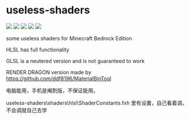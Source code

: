 # useless-shaders
![](https://img.shields.io/github/languages/code-size/OEOTYAN/useless-shaders?style=for-the-badge)
![](https://img.shields.io/github/languages/top/OEOTYAN/useless-shaders?style=for-the-badge)
![](https://img.shields.io/github/license/OEOTYAN/useless-shaders?style=for-the-badge)
![](https://img.shields.io/github/downloads/OEOTYAN/useless-shaders/total?style=for-the-badge)
![](https://img.shields.io/github/v/release/OEOTYAN/useless-shaders?style=for-the-badge)

some useless shaders for Minecraft Bedrock Edition

HLSL has full functionality

GLSL is a neutered version and is not guaranteed to work

RENDER DRAGON version made by https://github.com/ddf8196/MaterialBinTool

电脑能用，手机是阉割版，不保证能用。

useless-shaders\shaders\hlsl\ShaderConstants.fxh 里有设置，自己看着调，不会调就自己去学
